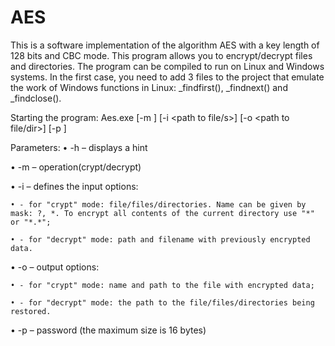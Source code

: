 # AES

This is a software implementation of the algorithm AES with a key length of 128 bits and CBC mode. This program allows you to encrypt/decrypt files and directories. The program can be compiled to run on Linux and Windows systems. In the first case, you need to add 3 files to the project that emulate the work of Windows functions in Linux: _findfirst(), _findnext() and _findclose().

Starting the program:
Aes.exe [-m <mode>] [-i <path to file/s>] [-o <path to file/dir>] [-p <password>]
  
Parameters:
 • -h – displays a hint
  
 • -m – operation(crypt/decrypt)
  
 • -i – defines the input options:
  
    • - for "crypt" mode: file/files/directories. Name can be given by mask: ?, *. To encrypt all contents of the current directory use "*" or "*.*";
  
    • - for "decrypt" mode: path and filename with previously encrypted data.
  
 • -o – output options:
  
    • - for "crypt" mode: name and path to the file with encrypted data;
  
    • - for "decrypt" mode: the path to the file/files/directories being restored.
  
 • -p – password (the maximum size is 16 bytes)
